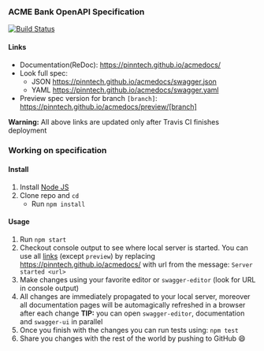 ### ACME Bank OpenAPI Specification
[![Build Status](https://travis-ci.org/pinntech/acmedocs.svg?branch=master)](https://travis-ci.org/pinntech/acmedocs)

#### Links

- Documentation(ReDoc): https://pinntech.github.io/acmedocs/
- Look full spec:
    + JSON https://pinntech.github.io/acmedocs/swagger.json
    + YAML https://pinntech.github.io/acmedocs/swagger.yaml
- Preview spec version for branch `[branch]`: https://pinntech.github.io/acmedocs/preview/[branch]

**Warning:** All above links are updated only after Travis CI finishes deployment

### Working on specification
#### Install

1. Install [Node JS](https://nodejs.org/)
2. Clone repo and `cd`
    + Run `npm install`

#### Usage

1. Run `npm start`
2. Checkout console output to see where local server is started. You can use all [links](#links) (except `preview`) by replacing https://pinntech.github.io/acmedocs/ with url from the message: `Server started <url>`
3. Make changes using your favorite editor or `swagger-editor` (look for URL in console output)
4. All changes are immediately propagated to your local server, moreover all documentation pages will be automagically refreshed in a browser after each change
**TIP:** you can open `swagger-editor`, documentation and `swagger-ui` in parallel
5. Once you finish with the changes you can run tests using: `npm test`
6. Share you changes with the rest of the world by pushing to GitHub :smile:
